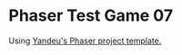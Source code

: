 # Phaser Test Game 07

Using [Yandeu's Phaser project template.](https://github.com/yandeu/phaser-project-template)
